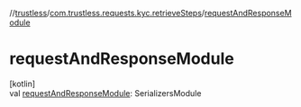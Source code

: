 //[trustless](../../index.md)/[com.trustless.requests.kyc.retrieveSteps](index.md)/[requestAndResponseModule](request-and-response-module.md)

# requestAndResponseModule

[kotlin]\
val [requestAndResponseModule](request-and-response-module.md): SerializersModule
